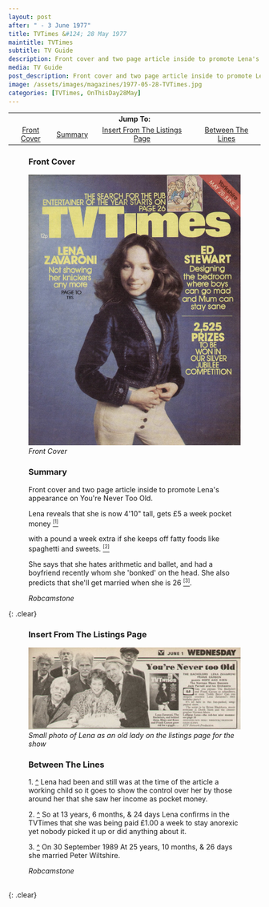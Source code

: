 ```yaml
---
layout: post
after: " - 3 June 1977"
title: TVTimes &#124; 28 May 1977
maintitle: TVTimes
subtitle: TV Guide
description: Front cover and two page article inside to promote Lena's appearance on You're Never Too Old.
media: TV Guide
post_description: Front cover and two page article inside to promote Lena's appearance on You're Never Too Old.
image: /assets/images/magazines/1977-05-28-TVTimes.jpg
categories: [TVTimes, OnThisDay28May]
---
```


<table>
<tr align="center">
<th colspan="4">Jump To:</th>
</tr>
<tr align="center">
<td><a href="#front-cover">Front Cover</a></td>
<td><a href="#summary">Summary</a></td>
<td><a href="#insert-from-the-listings-page">Insert From The Listings Page</a></td>
<td><a href="#between-the-lines">Between The Lines</a></td>
</tr>
</table>

<figure class="fig1" id="front-cover">
<figcaption>
<h3>Front Cover</h3>
</figcaption>
<a href="/assets/images/magazines/1977-05-28-TVTimes.jpg"><img src="/assets/images/magazines/1977-05-28-TVTimes.jpg" class="full-width zoom-in"/></a>
<figcaption>
<cite>Front Cover</cite>
</figcaption>
</figure>

<figure class="fig2" id="summary">
<figcaption>
<h3>Summary</h3>
</figcaption>
<p>Front cover and two page article inside to promote Lena's appearance on You're Never Too Old.</p>
<p><a name="cite_ref-1^"></a>Lena reveals that she is now 4'10&quot; tall, gets £5 a week pocket money <a href="#cite_ref-1"><sup><small>[1]</small></sup></a></p>
<p><a name="cite_ref-2^"></a>with a pound a week extra if she keeps off fatty foods like spaghetti and sweets. <a href="#cite_ref-2"><sup><small>[2]</small></sup></a></p>
<p><a name="cite_ref-3^"></a>She says that she hates arithmetic and ballet, and had a boyfriend recently whom she 'bonked' on the head. She also predicts that she'll get married when she is 26  <a href="#cite_ref-3"><sup><small>[3]</small></sup></a>.</p>
<cite>Robcamstone</cite>
</figure>

{: .clear}

<figure class="fig3" id="insert">
<figcaption>
<h3>Insert From The Listings Page</h3>
</figcaption>
<img src="/assets/images/ITV/youre-never-too-old.jpg" class="full-width"/>
<cite>Small photo of Lena as an old lady on the listings page for the show</cite>
</figure>

<figure class="fig3" id="between-the-lines">
<figcaption>
<h3>Between The Lines</h3>
</figcaption>
<p>1. <a name="cite_ref-1"></a> <a href="#cite_ref-1^">^</a> Lena had been and still was at the time of the article a working child so it goes to show the control over her by those around her that she saw her income as pocket money.</p>
<p>2. <a name="cite_ref-2"></a> <a href="#cite_ref-2^">^</a> So at 13 years, 6 months, & 24 days Lena confirms in the TVTimes that she was being paid £1.00 a week to stay anorexic yet nobody picked it up or did anything about it.</p>
<p>3. <a name="cite_ref-3"></a> <a href="#cite_ref-3^">^</a> On 30 September 1989 At 25 years, 10 months, & 26 days she married Peter Wiltshire.</p>
<cite>Robcamstone</cite>
</figure>

<br />{: .clear}

